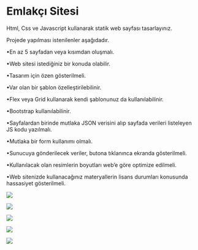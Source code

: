 # Emlakçı Sitesi

Html, Css  ve Javascript kullanarak statik web sayfası tasarlayınız. 

Projede yapılması istenilenler aşağıdadır.

•En az 5 sayfadan veya kısımdan oluşmalı.

•Web sitesi istediğiniz bir konuda olabilir.

•Tasarım için özen gösterilmeli.

•Var olan bir şablon özelleştirilebilinir.

•Flex veya Grid kullanarak kendi şablonunuz da kullanılabilinir.

•Bootstrap kullanılabilinir.

•Sayfalardan birinde mutlaka JSON verisini alıp sayfada verileri listeleyen JS kodu yazılmalı.

•Mutlaka bir form kullanımı olmalı.

•Sunucuya gönderilecek veriler, butona tıklanınca ekranda gösterilmeli.

•Kullanılacak olan resimlerin boyutları web’e göre optimize edilmeli.

•Web sitenizde kullanacağınız materyallerin lisans durumları konusunda hassasiyet gösterilmeli.

![](https://github.com/mihrapgozcu/static_emlaksitesi/blob/main/emlak%20anasayfa.png)

![](https://github.com/mihrapgozcu/static_emlaksitesi/blob/main/emlak%20listesi.png)

![](https://github.com/mihrapgozcu/static_emlaksitesi/blob/main/emlak%20detay.png)

![](https://github.com/mihrapgozcu/static_emlaksitesi/blob/main/hakk%C4%B1m%C4%B1zda.png)

![](https://github.com/mihrapgozcu/static_emlaksitesi/blob/main/iletisim.png)
